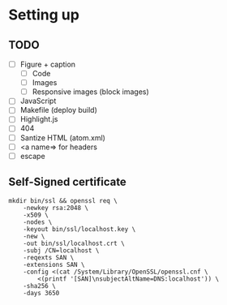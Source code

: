 # Setting up

## TODO

- [ ] Figure + caption
  - [ ] Code
  - [ ] Images
  - [ ] Responsive images (block images)
- [ ] JavaScript
- [ ] Makefile (deploy build)
- [ ] Highlight.js
- [ ] 404
- [ ] Santize HTML (atom.xml)
- [ ] <a name=> for headers
- [ ] escape

## Self-Signed certificate

```
mkdir bin/ssl && openssl req \
    -newkey rsa:2048 \
    -x509 \
    -nodes \
    -keyout bin/ssl/localhost.key \
    -new \
    -out bin/ssl/localhost.crt \
    -subj /CN=localhost \
    -reqexts SAN \
    -extensions SAN \
    -config <(cat /System/Library/OpenSSL/openssl.cnf \
        <(printf '[SAN]\nsubjectAltName=DNS:localhost')) \
    -sha256 \
    -days 3650
```
